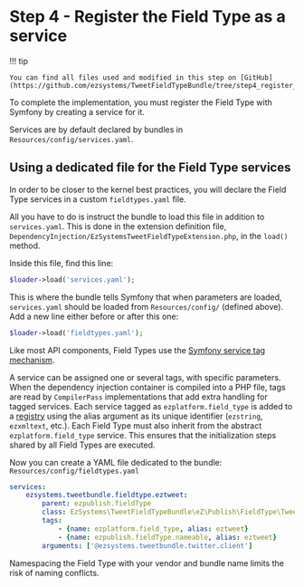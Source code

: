 # Step 4 - Register the Field Type as a service

!!! tip

    You can find all files used and modified in this step on [GitHub](https://github.com/ezsystems/TweetFieldTypeBundle/tree/step4_register_the_field_type_as_a_service_v2).

To complete the implementation, you must register the Field Type with Symfony by creating a service for it.

Services are by default declared by bundles in `Resources/config/services.yaml`.

## Using a dedicated file for the Field Type services

In order to be closer to the kernel best practices, you will declare the Field Type services in a custom `fieldtypes.yaml` file.

All you have to do is instruct the bundle to load this file in addition to `services.yaml`.
This is done in the extension definition file, `DependencyInjection/EzSystemsTweetFieldTypeExtension.php`, in the `load()` method.

Inside this file, find this line:

``` php
$loader->load('services.yaml');
```

This is where the bundle tells Symfony that when parameters are loaded, `services.yaml` should be loaded from `Resources/config/` (defined above).
Add a new line either before or after this one:

``` php
$loader->load('fieldtypes.yaml');
```

Like most API components, Field Types use the [Symfony service tag mechanism](http://symfony.com/doc/4.3/service_container/tags.html).

A service can be assigned one or several tags, with specific parameters. When the dependency injection container is compiled into a PHP file, tags are read by `CompilerPass` implementations that add extra handling for tagged services. Each service tagged as `ezplatform.field_type` is added to a [registry](http://martinfowler.com/eaaCatalog/registry.html) using the alias argument as its unique identifier (`ezstring`, `ezxmltext`, etc.). Each Field Type must also inherit from the abstract `ezplatform.field_type` service. This ensures that the initialization steps shared by all Field Types are executed.

Now you can create a YAML file dedicated to the bundle: `Resources/config/fieldtypes.yaml`

``` yaml
services:
    ezsystems.tweetbundle.fieldtype.eztweet:
        parent: ezpublish.fieldType
        class: EzSystems\TweetFieldTypeBundle\eZ\Publish\FieldType\Tweet\Type
        tags:
            - {name: ezplatform.field_type, alias: eztweet}
            - {name: ezpublish.fieldType.nameable, alias: eztweet}
        arguments: ['@ezsystems.tweetbundle.twitter.client']
```

Namespacing the Field Type with your vendor and bundle name limits the risk of naming conflicts.
